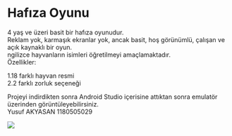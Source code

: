# Hafıza Oyunu
  
4 yaş ve üzeri basit bir hafıza oyunudur.  
Reklam yok, karmaşık ekranlar yok, ancak basit, hoş görünümlü, çalışan ve açık kaynaklı bir oyun.  
ngilizce hayvanların isimleri öğretilmeyi amaçlamaktadır.  
Özellikler:  
  
1.18 farklı hayvan resmi  
2.2 farklı zorluk seçeneği  
  
Projeyi indirdikten sonra Android Studio içerisine attıktan sonra emulatör üzerinden görüntüleyebilirsiniz.  
Yusuf AKYASAN 1180505029 
                         
![](OdevGif.gif)
